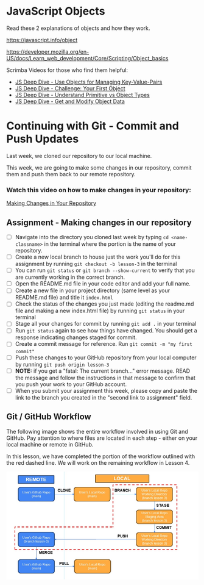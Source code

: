 # JavaScript Objects
Read these 2 explanations of objects and how they work.

  https://javascript.info/object

  https://developer.mozilla.org/en-US/docs/Learn_web_development/Core/Scripting/Object_basics

Scrimba Videos for those who find them helpful:
- [JS Deep Dive - Use Objects for Managing Key-Value-Pairs](https://scrimba.com/javascript-deep-dive-c0a/~016)
- [JS Deep Dive - Challenge: Your First Object](https://scrimba.com/javascript-deep-dive-c0a/~017)
- [JS Deep Dive - Understand Primitive vs Object Types](https://scrimba.com/javascript-deep-dive-c0a/~018)
- [JS Deep Dive - Get and Modify Object Data](https://scrimba.com/javascript-deep-dive-c0a/~019)

# Continuing with Git - Commit and Push Updates

Last week, we cloned our repository to our local machine.

This week, we are going to make some changes in our repository, commit them and push them back to our remote repository.  

### Watch this video on how to make changes in your repository: ###
[Making Changes in Your Repository](https://www.youtube.com/watch?v=Uqn8Ws_jzmg&list=PLYvE5YXWTfw88MpcXKPmPPJtqm_gQ3ex8&index=4)

## Assignment - Making changes in our repository
   - [ ] Navigate into the directory you cloned last week by typing `cd <name-classname>` in the terminal where the <name-classname> portion is the name of your repository.
   - [ ] Create a new local branch to house just the work you'll do for this assignment by running `git checkout -b lesson-3` in the terminal
   - [ ] You can run `git status` or `git branch --show-current` to verify that you are currently working in the correct branch.
   - [ ] Open the README.md file in your code editor and add your full name.
   - [ ] Create a new file in your project directory (same level as your README.md file) and title it `index.html`
   - [ ] Check the status of the changes you just made (editing the readme.md file and making a new index.html file) by running `git status` in your terminal
   - [ ] Stage all your changes for commit by running `git add .` in your terminal
   - [ ] Run `git status` again to see how things have changed.  You should get a response indicating changes staged for commit.
   - [ ] Create a commit message for reference.  Run `git commit -m "my first commit"`
   - [ ] Push these changes to your GitHub repository from your local computer by running `git push origin lesson-3`
   - [ ] **NOTE:** if you get a "fatal: The current branch..." error message.  READ the message and follow the instructions in that message to confirm that you push your work to your GitHub account.
   - [ ] When you submit your assignment this week, please copy and paste the link to the branch you created in the "second link to assignment" field.

## Git / GitHub Workflow
The following image shows the entire workflow involved in using Git and GitHub.  Pay attention to where files are located in each step - either on your local machine or remote in GitHub.  

In this lesson, we have completed the portion of the workflow outlined with the red dashed line. We will work on the remaining workflow in Lesson 4.

![image](https://github.com/Code-the-Dream-School/intro-to-programming-2026/blob/main/assets/Lesson03/GitFlow-Lesson03.jpg?raw=true)
